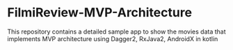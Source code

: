 # FilmiReview-MVP-Architecture
This repository contains a detailed sample app to show the movies data that implements MVP architecture using Dagger2, RxJava2, AndroidX in kotlin
